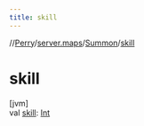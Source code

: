 ```yaml
---
title: skill
---
```

//[Perry](../../../index.html)/[server.maps](../index.html)/[Summon](index.html)/[skill](skill.html)



# skill



[jvm]\
val [skill](skill.html): [Int](https://kotlinlang.org/api/latest/jvm/stdlib/kotlin/-int/index.html)




